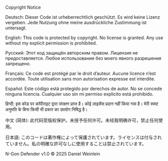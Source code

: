 Copyright Notice

Deutsch:
Dieser Code ist urheberrechtlich geschützt. Es wird keine Lizenz vergeben. Jede Nutzung ohne meine ausdrückliche Zustimmung ist untersagt.

English:
This code is protected by copyright. No license is granted. Any use without my explicit permission is prohibited.

Русский:
Этот код защищён авторским правом. Лицензия не предоставляется. Любое использование без моего явного разрешения запрещено.

Français:
Ce code est protégé par le droit d’auteur. Aucune licence n’est accordée. Toute utilisation sans mon autorisation expresse est interdite.

Español:
Este código está protegido por derechos de autor. No se concede ninguna licencia. Cualquier uso sin mi permiso explícito está prohibido.

हिन्दी:
इस कोड पर कॉपीराइट द्वारा संरक्षण प्राप्त है। कोई लाइसेंस प्रदान नहीं किया गया है। मेरी स्पष्ट अनुमति के बिना किसी भी प्रकार का उपयोग निषिद्ध है।

中文 (简体):
此代码受版权保护。未授予任何许可。未经我明确许可，禁止任何使用。

日本語:
このコードは著作権によって保護されています。ライセンスは付与されていません。私の明確な許可なしに使用することは禁止されています。

N-Gon Defender v1.0
© 2025 Daniel Weinlein
